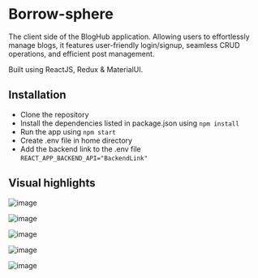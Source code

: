 # Borrow-sphere

The client side of the BlogHub application. Allowing users to effortlessly manage blogs, it features user-friendly login/signup, seamless CRUD operations, and efficient post management.

Built using ReactJS, Redux & MaterialUI.

## Installation

- Clone the repository
- Install the dependencies listed in package.json using `npm install`
- Run the app using `npm start`
- Create .env file in home directory
- Add the backend link to the .env file `REACT_APP_BACKEND_API="BackendLink"`

## Visual highlights
![image](https://drive.google.com/uc?id=1CicfBc05fzmy2xI3oTjxma-CbHNS6D0l)

![image](https://drive.google.com/uc?id=1tCXwtbU3saDKwW8EiO3J3gX6uec6tiFm)

![image](https://drive.google.com/uc?id=130Z7TYjY1MJ_ox6GVk0R7PsMAZhLJt1-)

![image](https://drive.google.com/uc?id=1NebfgX4iv757Yx1QdoMfHWLOwaGGEJRj)

![image](https://drive.google.com/uc?id=1hCM_LczF5-RSUhchors1z49KhZCQ5GSi)
